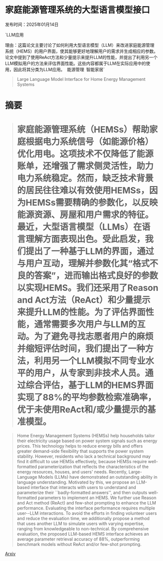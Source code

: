 # 家庭能源管理系统的大型语言模型接口

发布时间：2025年01月14日

`LLM应用

理由：这篇论文主要讨论了如何利用大型语言模型（LLM）来改进家庭能源管理系统（HEMS）的用户界面，使其能够更好地理解用户的需求并生成相应的参数。论文中提到了使用ReAct方法和少量提示来提升LLM的性能，并提出了利用另一个LLM模拟用户的方法来评估界面性能。这些内容都属于LLM在实际应用中的使用，因此将其分类为LLM应用。` `能源管理` `智能家居`

> Large Language Model Interface for Home Energy Management Systems

# 摘要

> # 家庭能源管理系统（HEMSs）帮助家庭根据电力系统信号（如能源价格）优化用电。这项技术不仅降低了能源账单，还增强了需求侧灵活性，助力电力系统稳定。然而，缺乏技术背景的居民往往难以有效使用HEMSs，因为HEMSs需要精确的参数化，以反映能源资源、房屋和用户需求的特征。最近，大型语言模型（LLMs）在语言理解方面表现出色。受此启发，我们提出了一种基于LLM的界面，通过与用户互动，理解并参数化其“格式不良的答案”，进而输出格式良好的参数以实现HEMS。我们还采用了Reason and Act方法（ReAct）和少量提示来提升LLM的性能。为了评估界面性能，通常需要多次用户与LLM的互动。为了避免寻找志愿者用户的麻烦并缩短评估时间，我们提出了一种方法，利用另一个LLM模拟不同专业水平的用户，从专家到非技术人员。通过综合评估，基于LLM的HEMS界面实现了88%的平均参数检索准确率，优于未使用ReAct和/或少量提示的基准模型。

> Home Energy Management Systems (HEMSs) help households tailor their electricity usage based on power system signals such as energy prices. This technology helps to reduce energy bills and offers greater demand-side flexibility that supports the power system stability. However, residents who lack a technical background may find it difficult to use HEMSs effectively, because HEMSs require well-formatted parameterization that reflects the characteristics of the energy resources, houses, and users' needs. Recently, Large-Language Models (LLMs) have demonstrated an outstanding ability in language understanding. Motivated by this, we propose an LLM-based interface that interacts with users to understand and parameterize their ``badly-formatted answers'', and then outputs well-formatted parameters to implement an HEMS. We further use Reason and Act method (ReAct) and few-shot prompting to enhance the LLM performance. Evaluating the interface performance requires multiple user--LLM interactions. To avoid the efforts in finding volunteer users and reduce the evaluation time, we additionally propose a method that uses another LLM to simulate users with varying expertise, ranging from knowledgeable to non-technical. By comprehensive evaluation, the proposed LLM-based HEMS interface achieves an average parameter retrieval accuracy of 88\%, outperforming benchmark models without ReAct and/or few-shot prompting.

[Arxiv](https://arxiv.org/abs/2501.07919)